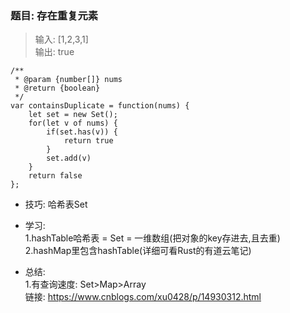 
### 题目: 存在重复元素
> 输入: [1,2,3,1]  
> 输出: true 
 
 
```
/**
 * @param {number[]} nums
 * @return {boolean}
 */
var containsDuplicate = function(nums) {
    let set = new Set();
    for(let v of nums) {
        if(set.has(v)) {
            return true
        }
        set.add(v)
    }
    return false
};
```

* 技巧: 哈希表Set

* 学习:   
1.hashTable哈希表 = Set = 一维数组(把对象的key存进去,且去重)  
2.hashMap里包含hashTable(详细可看Rust的有道云笔记)

* 总结:   
1.有查询速度: Set>Map>Array  
链接: https://www.cnblogs.com/xu0428/p/14930312.html
